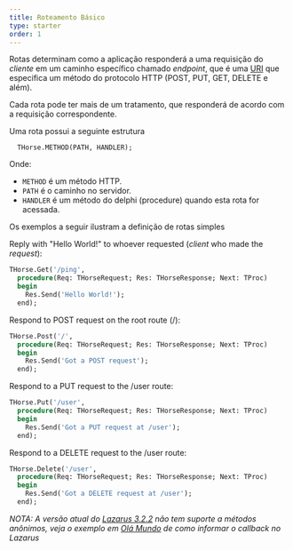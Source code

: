 ```yaml
---
title: Roteamento Básico
type: starter
order: 1
---
```


Rotas determinam como a aplicação responderá a uma requisição do *cliente* em um caminho específico chamado *endpoint*, que é uma [URI](https://pt.wikipedia.org/wiki/URI) que especifica um método do protocolo HTTP (POST, PUT, GET, DELETE e além).

Cada rota pode ter mais de um tratamento, que responderá de acordo com a requisição correspondente.

Uma rota possui a seguinte estrutura

``` delphi
  THorse.METHOD(PATH, HANDLER);
```

Onde:

* `METHOD` é um método HTTP.
* `PATH` é o caminho no servidor.
* `HANDLER` é um método do delphi (procedure) quando esta rota for acessada.

Os exemplos a seguir ilustram a definição de rotas simples

Reply with "Hello World!" to whoever requested (*client* who made the *request*):

``` pascal
THorse.Get('/ping',
  procedure(Req: THorseRequest; Res: THorseResponse; Next: TProc)
  begin
    Res.Send('Hello World!');
  end);
```
Respond to POST request on the root route (/):
``` pascal
THorse.Post('/',
  procedure(Req: THorseRequest; Res: THorseResponse; Next: TProc)
  begin
    Res.Send('Got a POST request');
  end);
```
Respond to a PUT request to the /user route:
``` pascal
THorse.Put('/user',
  procedure(Req: THorseRequest; Res: THorseResponse; Next: TProc)
  begin
    Res.Send('Got a PUT request at /user');
  end);
```
Respond to a DELETE request to the /user route:
``` pascal
THorse.Delete('/user',
  procedure(Req: THorseRequest; Res: THorseResponse; Next: TProc)
  begin
    Res.Send('Got a DELETE request at /user');
  end);
```

*NOTA: A versão atual do [Lazarus 3.2.2](https://www.lazarus-ide.org/index.php?page=downloads) não tem suporte a métodos anônimos, veja o exemplo em [Olá Mundo](../hello-world) de como informar o callback no Lazarus*